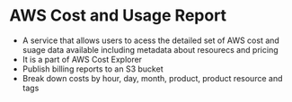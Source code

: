 # AWS Cost and Usage Report
- A service that allows users to acess the detailed set of AWS cost and suage data available including metadata about resourecs and pricing
- It is a part of AWS Cost Explorer
- Publish billing reports to an S3 bucket
- Break down costs by hour, day, month, product, product resource and tags